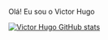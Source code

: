Olá! Eu sou o Victor Hugo

[![Victor Hugo GitHub stats](https://github-readme-stats.vercel.app/api?username=anuraghazra)](https://github.com/anuraghazra/github-readme-stats)
